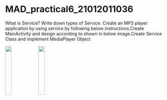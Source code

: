 # MAD_practical6_21012011036
What is Service? Write down types of Service. Create an MP3 player application by using service by following below instructions.Create MainActivity and design according to shown in below image.Create Service Class and implement MediaPlayer Object

<img src="https://github.com/Krishna7249/MAD_practical6_21012011036/assets/98690735/7a0f5de1-9fda-4eab-b327-44a67b4de9fc" width=20% height=20%>

<img src="https://github.com/Krishna7249/MAD_practical6_21012011036/assets/98690735/4e4c8ffe-29ed-4467-804e-0d7db86323f5" width=20% height=20%>

